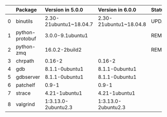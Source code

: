 <!-- markdown-link-check-disable -->

|    | Package         | Version in 5.0.0       | Version in 6.0.0       | Status   |
|---:|:----------------|:-----------------------|:-----------------------|:---------|
|  0 | binutils        | 2.30-21ubuntu1~18.04.7 | 2.30-21ubuntu1~18.04.8 | UPDATED  |
|  1 | python-protobuf | 3.0.0-9.1ubuntu1       |                        | REMOVED  |
|  2 | python-zmq      | 16.0.2-2build2         |                        | REMOVED  |
|  3 | chrpath         | 0.16-2                 | 0.16-2                 |          |
|  4 | gdb             | 8.1.1-0ubuntu1         | 8.1.1-0ubuntu1         |          |
|  5 | gdbserver       | 8.1.1-0ubuntu1         | 8.1.1-0ubuntu1         |          |
|  6 | patchelf        | 0.9-1                  | 0.9-1                  |          |
|  7 | strace          | 4.21-1ubuntu1          | 4.21-1ubuntu1          |          |
|  8 | valgrind        | 1:3.13.0-2ubuntu2.3    | 1:3.13.0-2ubuntu2.3    |          |